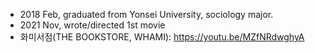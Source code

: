 - 2018 Feb, graduated from Yonsei University, sociology major.
- 2021 Nov, wrote/directed 1st movie
- 화미서점(THE BOOKSTORE, WHAMI): https://youtu.be/MZfNRdwghyA
